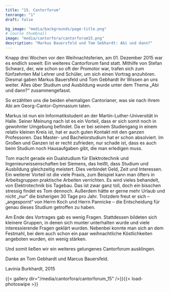 ```yaml
---
title: "15. Cantorforum"
tenrange: "1"
draft: false

bg_image: "media/backgrounds/page-title.png"
# course thumbnail
image: "media/cantorfora/cantorforum15.png"
description: "Markus Bauersfeld und Tom Gebhardt: Abi und dann?"
---
```


Knapp drei Wochen vor den Weihnachtsferien, am 01. Dezember 2015 war es endlich soweit: Ein weiteres Cantorforum fand statt. Mithilfe von Stefan Schwarz, der, wie schon so oft der Promotor war, trafen sich zum fünfzehnten Mal Lehrer und Schüler, um sich einen Vortrag anzuhören. Diesmal gaben Markus Bauersfeld und Tom Gebhardt ihr Wissen an uns weiter. Alles über Studium und Ausbildung wurde unter dem Thema „Abi und dann?“ zusammengefasst.

So erzählten uns die beiden ehemaligen Cantorianer, was sie nach ihrem Abi am Georg-Cantor-Gymnasium taten.

Markus ist nun ein Informatikstudent an der Martin-Luther-Universität in Halle. Seiner Meinung nach ist es ein Vorteil, dass er sich somit noch in gewohnter Umgebung befindet. Da er bei seinem Studiengang in einem relativ kleinen Kreis ist, hat er auch guten Kontakt mit den ganzen Professoren. Das Master- und Bachelorstudium hat er schon absolviert. Im Großen und Ganzen ist er recht zufrieden, nur schade ist, dass es auch beim Studium noch Hausaufgaben gibt, die man erledigen muss.

Tom macht gerade ein Dualstudium für Elektrotechnik und Ingenieurwissenschaften bei Siemens, das heißt, dass Studium und Ausbildung gleichzeitig meistert. Dies verbindet Geld, Zeit und Interessen. Ein weiterer Vorteil ist die viele Praxis, zum Beispiel kann man öfters in Arbeitsgruppen praktische Arbeiten verrichten. Es wird vieles behandelt, von Elektrotechnik bis Tagebau. Das ist zwar ganz toll, doch ein bisschen stressig findet es Tom dennoch. Außerdem hätte er gerne mehr Urlaub und nicht „nur“ die bisherigen 30 Tage pro Jahr. Trotzdem freut er sich – „angespornt“ von Herrn Koch und  Herrn Pannicke – die Entscheidung für genau dieses Studium getroffen zu haben.

Am Ende des Vortrages gab es wenig Fragen. Stattdessen bildeten sich kleinere Gruppen, in denen sich munter unterhalten wurde und viele interessierende Fragen geklärt wurden. Nebenbei konnte man sich an dem Festmahl, bei dem auch schon ein paar weihnachtliche Köstlichkeiten angeboten wurden, ein wenig stärken.

Und somit ließen wir ein weiteres gelungenes Cantorforum ausklingen.

Danke an Tom Gebhardt und Marcus Bauersfeld.

Lavinia Burkhardt, 2015

{{< gallery dir="/media/cantorfora/cantorforum_15" />}}{{< load-photoswipe >}}
